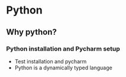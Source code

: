 # Python
## Why python?
### Python installation and Pycharm setup

- Test installation and pycharm
- Python is a dynamically typed language